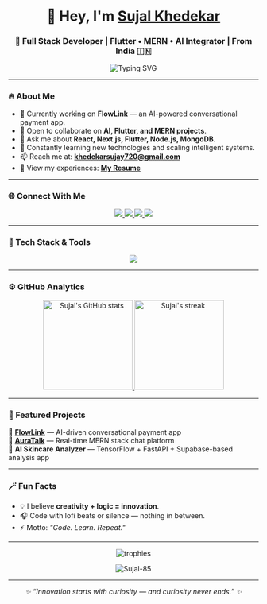 <!-- Beautiful GitHub Profile README for Sujal Khedekar -->

<!-- Title & Introduction -->
<h1 align="center">👋 Hey, I'm <a href="https://github.com/Sujal-85" target="_blank">Sujal Khedekar</a></h1>
<h3 align="center">🚀 Full Stack Developer | Flutter • MERN • AI Integrator | From India 🇮🇳</h3>

<p align="center">
  <img src="https://readme-typing-svg.herokuapp.com?font=Poppins&size=22&duration=3500&pause=1000&color=00C4FF&center=true&vCenter=true&width=500&lines=Building+AI-Powered+Apps+%F0%9F%A4%96;Passionate+about+Automation+%26+Design+%F0%9F%8C%8C;Turning+Ideas+into+Real+Experiences+%F0%9F%92%AA;Lifelong+Learner+and+Innovator+%E2%9C%A8" alt="Typing SVG" />
</p>

---

### 🔥 About Me  
- 🔭 Currently working on **FlowLink** — an AI-powered conversational payment app.  
- 👯 Open to collaborate on **AI, Flutter, and MERN projects**.  
- 💬 Ask me about **React, Next.js, Flutter, Node.js, MongoDB**.  
- 🧠 Constantly learning new technologies and scaling intelligent systems.  
- 📫 Reach me at: **khedekarsujay720@gmail.com**  
- 📄 View my experiences: [**My Resume**](https://www.canva.com/design/DAGs7rU0pwA/jD2shy_PlJH3eDMtr-QOVA/edit?utm_content=DAGs7rU0pwA&utm_campaign=designshare&utm_medium=link2&utm_source=sharebutton)  

---

### 🌐 Connect With Me  
<p align="center">
  <a href="https://linkedin.com/in/sujal-khedekar-a82b05293" target="_blank">
    <img src="https://img.shields.io/badge/LinkedIn-0077B5?style=for-the-badge&logo=linkedin&logoColor=white"/>
  </a>
  <a href="https://kaggle.com/sujalkhedekar" target="_blank">
    <img src="https://img.shields.io/badge/Kaggle-20BEFF?style=for-the-badge&logo=kaggle&logoColor=white"/>
  </a>
  <a href="https://www.hackerrank.com/khedekarsujay720" target="_blank">
    <img src="https://img.shields.io/badge/Hackerrank-2EC866?style=for-the-badge&logo=hackerrank&logoColor=white"/>
  </a>
  <a href="https://www.leetcode.com/sujay_khedekar" target="_blank">
    <img src="https://img.shields.io/badge/LeetCode-F89F1B?style=for-the-badge&logo=LeetCode&logoColor=white"/>
  </a>
</p>

---

### 🧰 Tech Stack & Tools  
<p align="center">
  <img src="https://skillicons.dev/icons?i=flutter,react,nextjs,typescript,tailwind,html,css,javascript,nodejs,express,mongodb,mysql,redis,python,flask,opencv,pandas,sklearn,seaborn,firebase,docker,jenkins,linux,git,postman,figma,azure,gcp" />
</p>

---

### ⚙️ GitHub Analytics  
<p align="center">
  <a href="https://github.com/Sujal-85">
    <img height="180em" src="https://github-readme-stats.vercel.app/api?username=Sujal-85&show_icons=true&theme=tokyonight&count_private=true" alt="Sujal's GitHub stats" />
    <img height="180em" src="https://github-readme-streak-stats.herokuapp.com/?user=Sujal-85&theme=tokyonight" alt="Sujal's streak" />
  </a>
</p>

---

### 🧠 Featured Projects  
🚀 **[FlowLink](https://github.com/Sujal-85/FlowLink-Mobile)** — AI-driven conversational payment app  
💬 **[AuraTalk](https://github.com/Sujal-85/AuraTalk)** — Real-time MERN stack chat platform  
🧪 **AI Skincare Analyzer** — TensorFlow + FastAPI + Supabase-based analysis app  

---

### 🪄 Fun Facts  
- 💡 I believe **creativity + logic = innovation**.  
- 🎧 Code with lofi beats or silence — nothing in between.  
- ⚡ Motto: *"Code. Learn. Repeat."*  

---

<p align="center">
  <img src="https://github-profile-trophy.vercel.app/?username=Sujal-85&theme=radical&no-frame=true&no-bg=true&margin-w=15" alt="trophies"/>
</p>

<p align="center">
  <img src="https://komarev.com/ghpvc/?username=Sujal-85&label=Profile%20Views&color=0e75b6&style=flat" alt="Sujal-85" />
</p>

---

<p align="center">
  <i>✨ “Innovation starts with curiosity — and curiosity never ends.” ✨</i>
</p>
